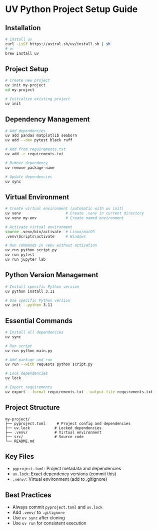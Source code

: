 # UV Python Project Setup Guide

## Installation

```bash
# Install uv
curl -LsSf https://astral.sh/uv/install.sh | sh
# or
brew install uv
```

## Project Setup

```bash
# Create new project
uv init my-project
cd my-project

# Initialize existing project
uv init
```

## Dependency Management

```bash
# Add dependencies
uv add pandas matplotlib seaborn
uv add --dev pytest black ruff

# Add from requirements.txt
uv add -r requirements.txt

# Remove dependency
uv remove package-name

# Update dependencies
uv sync
```

## Virtual Environment

```bash
# Create virtual environment (automatic with uv init)
uv venv                    # Create .venv in current directory
uv venv my-env             # Create named environment

# Activate virtual environment
source .venv/bin/activate  # Linux/macOS
.venv\Scripts\activate     # Windows

# Run commands in venv without activation
uv run python script.py
uv run pytest
uv run jupyter lab
```

## Python Version Management

```bash
# Install specific Python version
uv python install 3.11

# Use specific Python version
uv init --python 3.11
```

## Essential Commands

```bash
# Install all dependencies
uv sync

# Run script
uv run python main.py

# Add package and run
uv run --with requests python script.py

# Lock dependencies
uv lock

# Export requirements
uv export --format requirements-txt --output-file requirements.txt
```

## Project Structure

```
my-project/
├── pyproject.toml     # Project config and dependencies
├── uv.lock           # Locked dependencies
├── .venv/            # Virtual environment
├── src/              # Source code
└── README.md
```

## Key Files

- `pyproject.toml`: Project metadata and dependencies
- `uv.lock`: Exact dependency versions (commit this)
- `.venv/`: Virtual environment (add to .gitignore)

## Best Practices

- Always commit `pyproject.toml` and `uv.lock`
- Add `.venv/` to `.gitignore`
- Use `uv sync` after cloning
- Use `uv run` for consistent execution